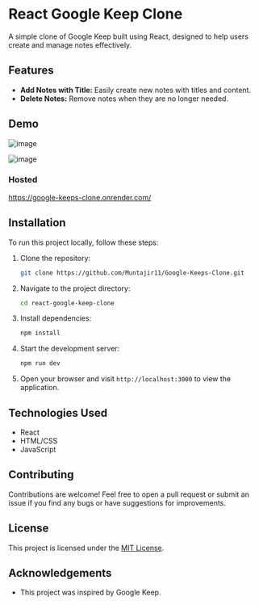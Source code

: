 # React Google Keep Clone

A simple clone of Google Keep built using React, designed to help users create and manage notes effectively.

## Features

- **Add Notes with Title:** Easily create new notes with titles and content.
- **Delete Notes:** Remove notes when they are no longer needed.

## Demo
![image](https://github.com/Muntajir11/Google-Keeps-Clone/assets/91109805/4c5653b3-79a7-496b-bac5-74801958ff13)

![image](https://github.com/Muntajir11/Google-Keeps-Clone/assets/91109805/3b280260-2977-4fdb-acaf-89bc8669379b)


### Hosted 
https://google-keeps-clone.onrender.com/

## Installation

To run this project locally, follow these steps:

1. Clone the repository:
   ```bash
   git clone https://github.com/Muntajir11/Google-Keeps-Clone.git
   ```

2. Navigate to the project directory:
   ```bash
   cd react-google-keep-clone
   ```

3. Install dependencies:
   ```bash
   npm install
   ```

4. Start the development server:
   ```bash
   npm run dev
   ```

5. Open your browser and visit `http://localhost:3000` to view the application.

## Technologies Used

- React
- HTML/CSS
- JavaScript

## Contributing

Contributions are welcome! Feel free to open a pull request or submit an issue if you find any bugs or have suggestions for improvements.

## License

This project is licensed under the [MIT License](LICENSE).

## Acknowledgements
- This project was inspired by Google Keep.


